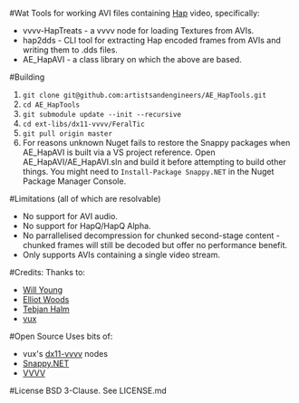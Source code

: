 #Wat
Tools for working AVI files containing [Hap](https://github.com/Vidvox/hap) video, specifically:
* vvvv-HapTreats - a vvvv node for loading Textures from AVIs.
* hap2dds - CLI tool for extracting Hap encoded frames from AVIs and writing them to .dds files.
* AE_HapAVI - a class library on which the above are based.

#Building
1. `git clone git@github.com:artistsandengineers/AE_HapTools.git`
2. `cd AE_HapTools`
3. `git submodule update --init --recursive`
4. `cd ext-libs/dx11-vvvv/FeralTic`
5. `git pull origin master`
6. For reasons unknown Nuget fails to restore the Snappy packages when AE_HapAVI is built via a VS project reference. Open AE_HapAVI/AE_HapAVI.sln and build it before attempting to build other things. You might need to `Install-Package Snappy.NET` in the Nuget Package Manager Console.

#Limitations
(all of which are resolvable)
* No support for AVI audio.
* No support for HapQ/HapQ Alpha.
* No parrallelised decompression for chunked second-stage content - chunked frames will still be decoded but offer no performance benefit. 
* Only supports AVIs containing a single video stream.

#Credits:
Thanks to:
* [Will Young](http://echoandreflection.co.uk)
* [Elliot Woods](https://github.com/elliotwoods)
* [Tebjan Halm](https://github.com/tevjan)
* [vux](https://github.com/mrvux)

#Open Source
Uses bits of:
* vux's [dx11-vvvv](https://github.com/mrvux/dx11-vvvv) nodes 
* [Snappy.NET](https://snappy.angeloflogic.com/)
* [VVVV](https://www.nuget.org/profiles/vvvv)

#License
BSD 3-Clause. See LICENSE.md
